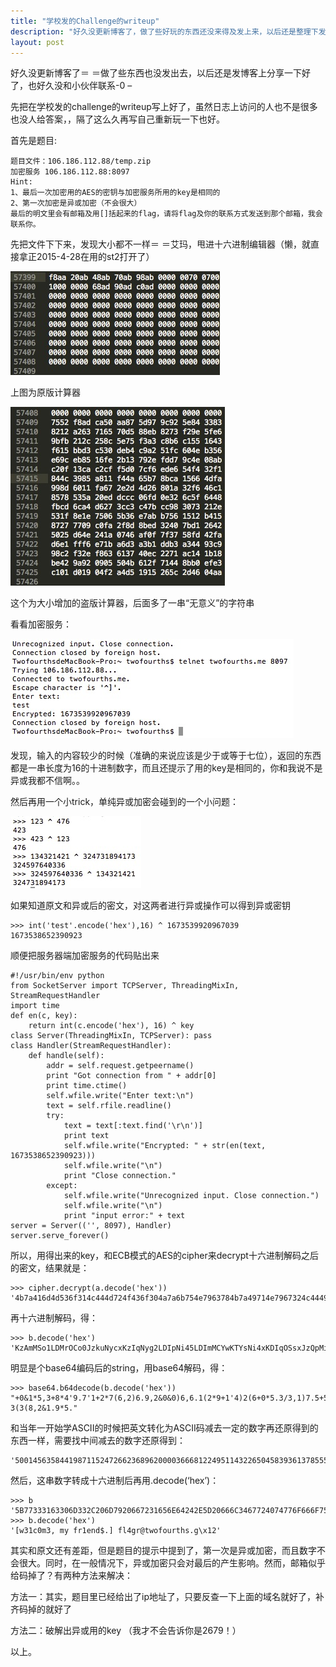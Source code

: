 ```yaml
---
title: "学校发的Challenge的writeup"
description: "好久没更新博客了，做了些好玩的东西还没来得及发上来，以后还是整理下发博客上好了。先把在学校发的challenge的writeup写上好了，虽然日志上访问的人不是很多也没人给答案，隔了这么久自己再做一遍重新玩一下也好。"
layout: post
---
```


好久没更新博客了＝ ＝做了些东西也没发出去，以后还是发博客上分享一下好了，也好久没和小伙伴联系-0 –

先把在学校发的challenge的writeup写上好了，虽然日志上访问的人也不是很多也没人给答案，，隔了这么久再写自己重新玩一下也好。

首先是题目:

	题目文件：106.186.112.88/temp.zip
	加密服务 106.186.112.88:8097
	Hint:
	1、最后一次加密用的AES的密钥与加密服务所用的key是相同的
	2、第一次加密是异或加密（不会很大）
	最后的明文里会有邮箱及用[]括起来的flag，请将flag及你的联系方式发送到那个邮箱，我会联系你。

先把文件下下来，发现大小都不一样＝ ＝艾玛，甩进十六进制编辑器（懒，就直接拿正2015-4-28在用的st2打开了）

![original_calc](/res/uploads/Original_calc.jpg)

上图为原版计算器

![modified_calc](/res/uploads/Modified_calc.jpg)

这个为大小增加的盗版计算器，后面多了一串“无意义”的字符串

看看加密服务：

![encryption_service](/res/uploads/service.jpg)

发现，输入的内容较少的时候（准确的来说应该是少于或等于七位），返回的东西都是一串长度为16的十进制数字，而且还提示了用的key是相同的，你和我说不是异或我都不信啊。。

然后再用一个小trick，单纯异或加密会碰到的一个小问题：

![xor_problem](/res/uploads/xor_problem_demonstration.jpg)

如果知道原文和异或后的密文，对这两者进行异或操作可以得到异或密钥

	>>> int('test'.encode('hex'),16) ^ 1673539920967039
	1673538652390923

顺便把服务器端加密服务的代码贴出来

	#!/usr/bin/env python
	from SocketServer import TCPServer, ThreadingMixIn, StreamRequestHandler
	import time
	def en(c, key):
	    return int(c.encode('hex'), 16) ^ key
	class Server(ThreadingMixIn, TCPServer): pass
	class Handler(StreamRequestHandler):
		def handle(self):
			addr = self.request.getpeername()
			print "Got connection from " + addr[0]
			print time.ctime()
			self.wfile.write("Enter text:\n")
			text = self.rfile.readline()
			try:
				text = text[:text.find('\r\n')]
				print text
				self.wfile.write("Encrypted: " + str(en(text, 1673538652390923)))
				self.wfile.write("\n")
				print "Close connection."
			except:
				self.wfile.write("Unrecognized input. Close connection.")
				self.wfile.write("\n")
				print "input error:" + text
	server = Server(('', 8097), Handler)
	server.serve_forever()

所以，用得出来的key，和ECB模式的AES的cipher来decrypt十六进制解码之后的密文，结果就是：

	>>> cipher.decrypt(a.decode('hex'))
	'4b7a416d4d536f314c444d724f436f304a7a6b754e7963784b7a49714e7967324c4449704e6934354c44496d4d4359774b5459734e6934784b4449714f5373784a7a51704d6967324b7a41714e53347a4c7a4d734d536b334c6a55724e5334344c44516f4f4377784b5459714f5334314b5463744d79677a4b4467734d6959784c6a6b714e53343d'

再十六进制解码，得：

	>>> b.decode('hex')
	'KzAmMSo1LDMrOCo0JzkuNycxKzIqNyg2LDIpNi45LDImMCYwKTYsNi4xKDIqOSsxJzQpMig2KzAqNS4zLzMsMSk3LjUrNS44LDQoOCwxKTYqOS41KTctMygzKDgsMiYxLjkqNS4='

明显是个base64编码后的string，用base64解码，得：

	>>> base64.b64decode(b.decode('hex'))
	"+0&1*5,3+8*4'9.7'1+2*7(6,2)6.9,2&0&0)6,6.1(2*9+1'4)2(6+0*5.3/3,1)7.5+5.8,4(8,1)6*9.5)7-3(3(8,2&1.9*5."

和当年一开始学ASCII的时候把英文转化为ASCII码减去一定的数字再还原得到的东西一样，需要找中间减去的数字还原得到：

	'50014563584419871152472662368962000036668122495114322650458393613785558864286136498537732328620189458'

然后，这串数字转成十六进制后再用.decode(‘hex’)：

	>>> b
	'5B77333163306D332C206D7920667231656E64242E5D20666C3467724074776F666F75727468732E6712'
	>>> b.decode('hex')
	'[w31c0m3, my fr1end$.] fl4gr@twofourths.g\x12'

其实和原文还有差距，但是题目的提示中提到了，第一次是异或加密，而且数字不会很大。同时，在一般情况下，异或加密只会对最后的产生影响。然而，邮箱似乎给码掉了？有两种方法来解决：

方法一：其实，题目里已经给出了ip地址了，只要反查一下上面的域名就好了，补齐码掉的就好了

方法二：破解出异或用的key （我才不会告诉你是2679！）

以上。
